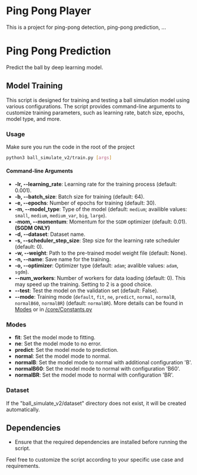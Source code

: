 # Ping Pong Player

This is a project for ping-pong detection, ping-pong prediction, ...

# Ping Pong Prediction

Predict the ball by deep learning model.

## Model Training

This script is designed for training and testing a ball simulation model using various configurations. The script provides command-line arguments to customize training parameters, such as learning rate, batch size, epochs, model type, and more.

### Usage

Make sure you run the code in the root of the project
   ```bash
   python3 ball_simulate_v2/train.py [args]
   ``` 

#### Command-line Arguments
- **-lr, --learning_rate**: Learning rate for the training process (default: 0.001).
- **-b, --batch_size**: Batch size for training (default: 64).
- **-e, --epochs**: Number of epochs for training (default: 30).
- **-m, --model_type**: Type of the model (default: `medium`; availible values: `small`, `medium`, `medium_var`, `big`, `large`).
- **-mom, --momentum**: Momentum for the `SGDM` optimizer (default: 0.01). **(SGDM ONLY)**
- **-d, --dataset**: Dataset name.
- **-s, --scheduler_step_size**: Step size for the learning rate scheduler (default: 0).
- **-w, --weight**: Path to the pre-trained model weight file (default: None).
- **-n, --name**: Save name for the training.
- **-o, --optimizer**: Optimizer type (default: `adam`; avalible values: `adam`, `sgdm`).
- **--num_workers**: Number of workers for data loading (default: 0). This may speed up the training. Setting to 2 is a good choice.
- **--test**: Test the model on the validation set (default: False).
- **--mode**: Training mode (`default`, `fit`, `ne`, `predict`, `normal`, `normalB`, `normalB60`, `normalBR`) (default: `normalBR`). More details can be found in [Modes](#modes) or in [/core/Constants.py](/core/Constants.py)

### Modes
- **fit**: Set the model mode to fitting.
- **ne**: Set the model mode to no error.
- **predict**: Set the model mode to prediction.
- **normal**: Set the model mode to normal.
- **normalB**: Set the model mode to normal with additional configuration 'B'.
- **normalB60**: Set the model mode to normal with configuration 'B60'.
- **normalBR**: Set the model mode to normal with configuration 'BR'.

### Dataset
If the "ball_simulate_v2/dataset" directory does not exist, it will be created automatically.


## Dependencies
- Ensure that the required dependencies are installed before running the script.

Feel free to customize the script according to your specific use case and requirements.
